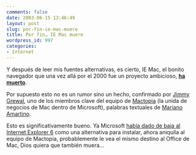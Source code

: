 ```yaml
---
comments: false
date: 2003-06-15 13:46:49
layout: post
slug: por-fin-ie-mac-muere
title: Por fin… IE Mac muere
wordpress_id: 997
categories:
- Internet
---
```


Y después de leer mis fuentes alternativas, es cierto, IE Mac, el bonito navegador que una vez allá por el 2000 fue un proyecto ambicioso, [**ha muerto**](http://www.zeldman.com/daily/0603a.shtml#rip).





Por supuesto esto no es un rumor sino un hecho, confirmado por [Jimmy Grewal](http://www.jimmygrewal.com/2003/06/13.html#a86), uno de los miembros clave del equipo de [Mactopia](http://www.microsoft.com/mac/) (la unida de negocios de Mac dentro de Microsoft), palabras textuales de [Mariano Amartino](http://www.uberbin.net/archives/001420.php).





Esto es significativamente bueno. Ya Microsoft [había dado de baja al Internet Explorer 6](http://www.minid.net/archives/ie_6_esta_muerto.php) como una alternativa para instalar, ahora aniquila al equipo de Mactopia, probablemente le vea el mismo destino al Office de Mac, Dios quiera que también muera…




 
